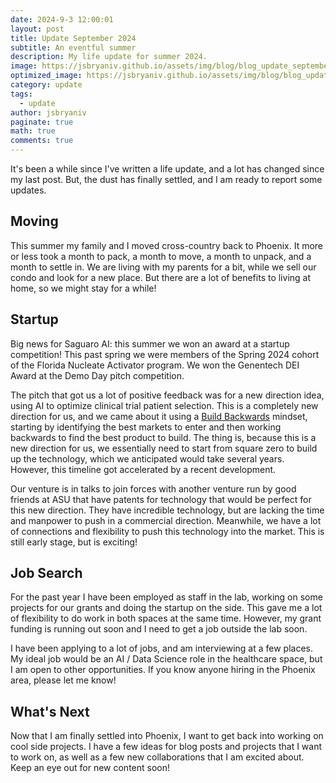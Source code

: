```yaml
---
date: 2024-9-3 12:00:01
layout: post
title: Update September 2024
subtitle: An eventful summer
description: My life update for summer 2024.
image: https://jsbryaniv.github.io/assets/img/blog/blog_update_september24.png
optimized_image: https://jsbryaniv.github.io/assets/img/blog/blog_update_september24.png
category: update
tags:
  - update
author: jsbryaniv
paginate: true
math: true
comments: true
---
```


It's been a while since I've written a life update, and a lot has changed since my last post. But, the dust has finally settled, and I am ready to report some updates.

## Moving

This summer my family and I moved cross-country back to Phoenix. It more or less took a month to pack, a month to move, a month to unpack, and a month to settle in. We are living with my parents for a bit, while we sell our condo and look for a new place. But there are a lot of benefits to living at home, so we might stay for a while!

## Startup

Big news for Saguaro AI: this summer we won an award at a startup competition! This past spring we were members of the Spring 2024 cohort of the Florida Nucleate Activator program. We won the Genentech DEI Award at the Demo Day pitch competition.

The pitch that got us a lot of positive feedback was for a new direction idea, using AI to optimize clinical trial patient selection. This is a completely new direction for us, and we came about it using a [Build Backwards](https://jsbryaniv.github.io/building-backwards/) mindset, starting by identifying the best markets to enter and then working backwards to find the best product to build. The thing is, because this is a new direction for us, we essentially need to start from square zero to build up the technology, which we anticipated would take several years. However, this timeline got accelerated by a recent development.

Our venture is in talks to join forces with another venture run by good friends at ASU that have patents for technology that would be perfect for this new direction. They have incredible technology, but are lacking the time and manpower to push in a commercial direction. Meanwhile, we have a lot of connections and flexibility to push this technology into the market. This is still early stage, but is exciting!

## Job Search

For the past year I have been employed as staff in the lab, working on some projects for our grants and doing the startup on the side. This gave me a lot of flexibility to do work in both spaces at the same time. However, my grant funding is running out soon and I need to get a job outside the lab soon.

I have been applying to a lot of jobs, and am interviewing at a few places. My ideal job would be an AI / Data Science role in the healthcare space, but I am open to other opportunities. If you know anyone hiring in the Phoenix area, please let me know!

## What's Next

Now that I am finally settled into Phoenix, I want to get back into working on cool side projects. I have a few ideas for blog posts and projects that I want to work on, as well as a few new collaborations that I am excited about. Keep an eye out for new content soon!
